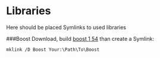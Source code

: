 Libraries
===========
Here should be placed Symlinks to used libraries

###Boost
Download, build [boost 1 54][1] than create a Symlink:

    mklink /D Boost Your:\Path\To\Boost


  [1]: http://www.boost.org/